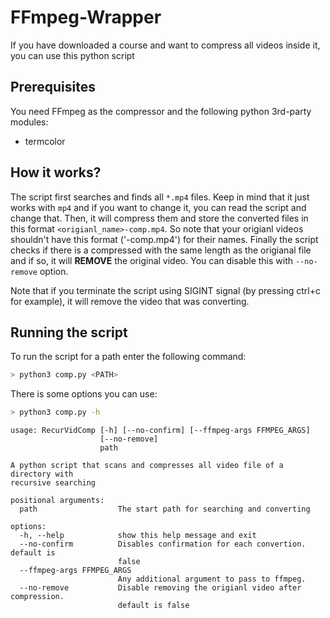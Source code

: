 # FFmpeg-Wrapper
If you have downloaded a course and want to compress all videos inside it, you can use this python script

## Prerequisites
You need FFmpeg as the compressor and the following python 3rd-party modules:
* termcolor

## How it works?
The script first searches and finds all `*.mp4` files. Keep in mind  that it just works with `mp4` and if you want to change it, you can read the script and change that.
Then, it will compress them and store the converted files in this format `<origianl_name>-comp.mp4`. So note that your origianl videos shouldn't have this format ('<something>-comp.mp4') for their names. 
Finally the script checks if there is a compressed with the same length as the origianal file and if so, it will __REMOVE__ the original video. You can disable this with `--no-remove` option.

Note that if you terminate the script using SIGINT signal (by pressing ctrl+c for example), it will remove the video that was converting.

## Running the script
To run the script for a path enter the following command:
```bash
> python3 comp.py <PATH>
```

There is some options you can use:
```bash
> python3 comp.py -h
```
```
usage: RecurVidComp [-h] [--no-confirm] [--ffmpeg-args FFMPEG_ARGS]
                    [--no-remove]
                    path

A python script that scans and compresses all video file of a directory with
recursive searching

positional arguments:
  path                  The start path for searching and converting

options:
  -h, --help            show this help message and exit
  --no-confirm          Disables confirmation for each convertion. default is
                        false
  --ffmpeg-args FFMPEG_ARGS
                        Any additional argument to pass to ffmpeg.
  --no-remove           Disable removing the origianl video after compression.
                        default is false
```
